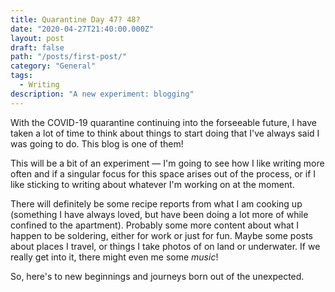 ```yaml
---
title: Quarantine Day 47? 48?
date: "2020-04-27T21:40:00.000Z"
layout: post
draft: false
path: "/posts/first-post/"
category: "General"
tags:
  - Writing
description: "A new experiment: blogging"
---
```


With the COVID-19 quarantine continuing into the forseeable future, I have taken
a lot of time to think about things to start doing that I've always said I was
going to do.  This blog is one of them!

This will be a bit of an experiment — I'm going to see how I like writing more
often and if a singular focus for this space arises out of the process, or if I 
like sticking to writing about whatever I'm working on at the moment.

There will definitely be some recipe reports from what I am cooking up (something
I have always loved, but have been doing a lot more of while confined to the
apartment).  Probably some more content about what I happen to be soldering,
either for work or just for fun.  Maybe some posts about places I travel, or
things I take photos of on land or underwater.  If we really get into it, there
might even me some _music_!

So, here's to new beginnings and journeys born out of the unexpected.